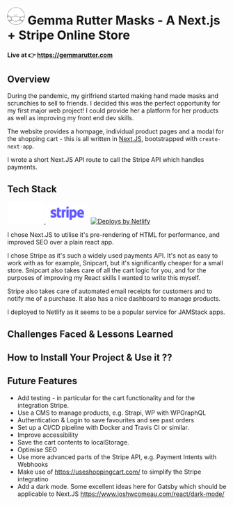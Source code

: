 # <img width="40" src="https://github.com/btwalpole/gemmaruttermasks/blob/dev/public/images/logo.png?raw=true" alt="mask logo" /> Gemma Rutter Masks - A Next.js + Stripe Online Store 

**Live at :point_right: https://gemmarutter.com**

## Overview
During the pandemic, my girlfriend started making hand made masks and scrunchies to sell to friends. I decided this was the perfect opportunity for my first major web project! I could provide her a platform for her products as well as improving my front end dev skills.

The website provides a hompage, individual product pages and a modal for the shopping cart - this is all written in [Next.JS](https://nextjs.org/), bootstrapped with `create-next-app`.
 
I wrote a short Next.JS API route to call the Stripe API which handles payments. 

## Tech Stack

<p align="left">
  <a href="https://nextjs.org/">
    <img height="50" src="./public/nextjs-logotype-light.svg?raw=true" alt="Next.JS Logo" />
  </a>
  <img width="100" src="./public/stripe.svg?raw=true" alt="stripe logo" />
  <a href="https://www.netlify.com">
    <img src="https://www.netlify.com/img/global/badges/netlify-color-accent.svg" alt="Deploys by Netlify" />
  </a>
</p>


I chose Next.JS to utilise it's pre-rendering of HTML for performance, and improved SEO over a plain react app. 

I chose Stripe as it's such a widely used payments API. It's not as easy to work with as for example, Snipcart, but it's significantly cheaper for a small store. Snipcart also takes care of all the cart logic for you, and for the purposes of improving my React skills I wanted to write this myself.

Stripe also takes care of automated email receipts for customers and to notify me of a purchase. It also has a nice dashboard to manage products.

I deployed to Netlify as it seems to be a popular service for JAMStack apps.


## Challenges Faced & Lessons Learned

## How to Install Your Project & Use it ??

## Future Features

* Add testing - in particular for the cart functionality and for the integration Stripe.
* Use a CMS to manage products, e.g. Strapi, WP with WPGraphQL
* Authentication & Login to save favourites and see past orders
* Set up a CI/CD pipeline with Docker and Travis CI or similar.
* Improve accessibility
* Save the cart contents to localStorage.
* Optimise SEO
* Use more advanced parts of the Stripe API, e.g. Payment Intents with Webhooks
* Make use of https://useshoppingcart.com/ to simplify the Stripe integratino
* Add a dark mode. Some excellent ideas here for Gatsby which should be applicable to Next.JS https://www.joshwcomeau.com/react/dark-mode/